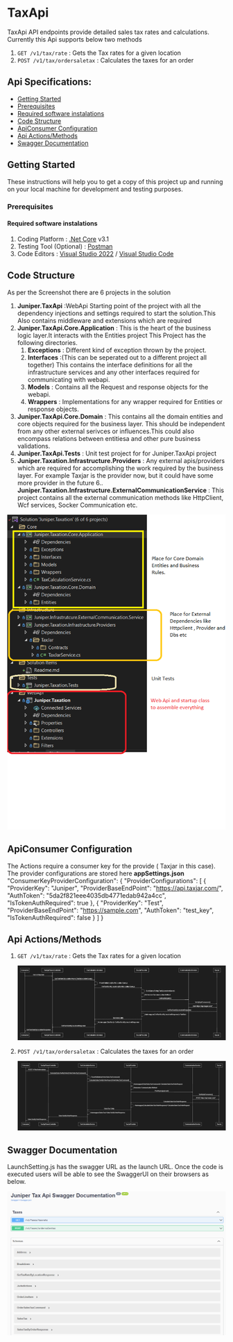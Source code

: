 # TaxApi

TaxApi API endpoints provide detailed sales tax rates and calculations. Currently this Api supports below two methods 
1. `GET /v1/tax/rate` : Gets the Tax rates for a given location
2. `POST /v1/tax/ordersaletax` : Calculates the taxes for an order

## Api Specifications:

* [Getting Started](#getting-started)
* [Prerequisites](#prerequisites)
* [Required software instalations](#required-software)
* [Code Structure](#code-structure)
* [ApiConsumer Configuration](#api-config)
* [Api Actions/Methods](#api-method) 
* [Swagger Documentation](#swagger) 



## Getting Started

These instructions will help you to get a copy of this project up and running on your local machine for development and testing purposes. 

### Prerequisites

#### Required software instalations

1. Coding Platform : [.Net Core](https://dotnet.microsoft.com/download) v3.1
1. Testing Tool (Optional) : [Postman](https://www.getpostman.com/downloads/)
1. Code Editors : [Visual Studio 2022](https://msdn.microsoft.com/en-us/) / [Visual Studio Code](https://code.visualstudio.com/download) 


## Code Structure
As per the Screenshot there are 6 projects in the solution  
1. **Juniper.TaxApi** :WebApi Starting point of the project with all the dependency injections and settings required to start the solution.This Also contains middleware and extensions which are required
2. **Juniper.TaxApi.Core.Application** : This is the heart of the business logic layer.It interacts with the Entities project This Project has the following directories. 
    1. **Exceptions** : Different kind of exception thrown by the project.  
    3. **Interfaces** :(This can be seperated out to a different project all together) This contains the interface definitions for all the infrastructure services and any other interfaces required for communicating with webapi. 
    4. **Models** : Contains all the Request and response objects for the webapi. 
    5. **Wrappers** : Implementations for any wrapper required for Entities or response objects. 
3. **Juniper.TaxApi.Core.Domain** : This contains all the domain entities and core objects required for the business layer. This should be independent from any other external serivces or influences.This could also encompass relations between entitiesa and other pure business validations.
4. **Juniper.TaxApi.Tests** : Unit test project for for Juniper.TaxApi project
5. **Juniper.Taxation.Infrastructure.Providers** : Any external apis/providers which are required for accomplishing the work required by the business layer. For example Taxjar is the provider now, but it could have some more provider in the future
6.. **Juniper.Taxation.Infrastructure.ExternalCommunicationService** : This project contains all the external communication methods like HttpClient, Wcf services, Socker Communication etc.

![image](https://github.com/jdvemulakonda/Juniper.Taxation/blob/master/Solution%20Structure.png)


## ApiConsumer Configuration
The Actions require a consumer key for the provide ( Taxjar in this case). The provider configurations are stored here
**appSettings.json**
    "ConsumerKeyProviderConfiguration": {
            "ProviderConfigurations": [
             {
                "ProviderKey": "Juniper",
                "ProviderBaseEndPoint": "https://api.taxjar.com/",
                "AuthToken": "5da2f821eee4035db4771edab942a4cc",
                "IsTokenAuthRequired": true
            },
            {
                "ProviderKey": "Test",
                "ProviderBaseEndPoint": "https://sample.com",
                "AuthToken": "test_key",
                "IsTokenAuthRequired": false
            }
        ]
    }
  
## Api Actions/Methods
1. `GET /v1/tax/rate` : Gets the Tax rates for a given location
       
    ![image](https://github.com/jdvemulakonda/Juniper.Taxation/blob/master/GetTaxRateByLocationSeq.png)

        
3. `POST /v1/tax/ordersaletax` : Calculates the taxes for an order
    
 
    ![image](https://github.com/jdvemulakonda/Juniper.Taxation/blob/master/PostCallSequence.png)



## Swagger Documentation
LaunchSetting.js has the swagger URL as the launch URL. Once the code is executed users will be able to see the SwaggerUI on their browsers as below. 

![image](https://github.com/jdvemulakonda/Juniper.Taxation/blob/master/swagger1.png)
